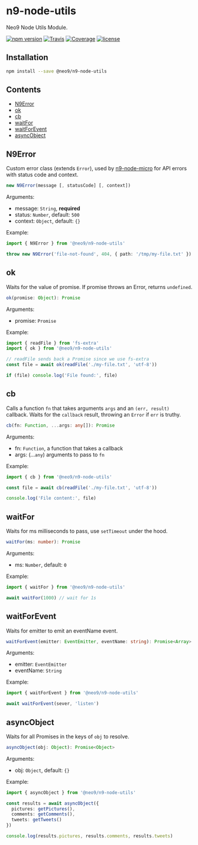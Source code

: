 # n9-node-utils

Neo9 Node Utils Module.

[![npm version](https://img.shields.io/npm/v/@neo9/n9-node-utils.svg)](https://www.npmjs.com/package/@neo9/n9-node-utils)
[![Travis](https://img.shields.io/travis/neo9/n9-node-utils/master.svg)](https://travis-ci.org/neo9/n9-node-utils)
[![Coverage](https://img.shields.io/codecov/c/github/neo9/n9-node-utils/master.svg)](https://codecov.io/gh/neo9/n9-node-utils)
[![license](https://img.shields.io/github/license/neo9/n9-node-utils.svg)](https://github.com/neo9/n9-node-utils/blob/master/LICENSE)

## Installation

```bash
npm install --save @neo9/n9-node-utils
```

## Contents

- [N9Error](#n9error)
- [ok](#ok)
- [cb](#cb)
- [waitFor](#waitfor)
- [waitForEvent](#waitforevent)
- [asyncObject](#asyncobject)

## N9Error

Custom error class (extends `Error`), used by [n9-node-micro](https://github.com/neo9/n9-node-micro) for API errors with status code and context.

```ts
new N9Error(message [, statusCode] [, context])
```

Arguments:

- message: `String`, **required**
- status: `Number`, default: `500`
- context: `Object`, default: `{}`

Example:

```ts
import { N9Error } from '@neo9/n9-node-utils'

throw new N9Error('file-not-found', 404, { path: '/tmp/my-file.txt' })
```


## ok

Waits for the value of promise. If promise throws an Error, returns `undefined`.

```ts
ok(promise: Object): Promise
```

Arguments:

- promise: `Promise`

Example:

```ts
import { readFile } from 'fs-extra'
import { ok } from '@neo9/n9-node-utils'

// readFile sends back a Promise since we use fs-extra
const file = await ok(readFile('./my-file.txt', 'utf-8'))

if (file) console.log('File found:', file)
```

## cb

Calls a function `fn` that takes arguments `args` and an `(err, result)` callback. Waits for the `callback` result, throwing an `Error` if `err` is truthy.

```ts
cb(fn: Function, ...args: any[]): Promise
```

Arguments:

- fn: `Function`, a function that takes a callback
- args: (...`any`) arguments to pass to `fn`

Example:

```ts
import { cb } from '@neo9/n9-node-utils'

const file = await cb(readFile('./my-file.txt', 'utf-8'))

console.log('File content:', file)
```

## waitFor

Waits for ms milliseconds to pass, use `setTimeout` under the hood.

```ts
waitFor(ms: number): Promise
```

Arguments:

- ms: `Number`, default: `0`

Example:

```ts
import { waitFor } from '@neo9/n9-node-utils'

await waitFor(1000) // wait for 1s
```

## waitForEvent

Waits for emitter to emit an eventName event.

```ts
waitForEvent(emitter: EventEmitter, eventName: string): Promise<Array>
```

Arguments:

- emitter: `EventEmitter`
- eventName: `String`

Example:

```ts
import { waitForEvent } from '@neo9/n9-node-utils'

await waitForEvent(sever, 'listen')
```

## asyncObject

Waits for all Promises in the keys of `obj` to resolve.

```ts
asyncObject(obj: Object): Promise<Object>
```

Arguments:

- obj: `Object`, default: `{}`

Example:

```ts
import { asyncObject } from '@neo9/n9-node-utils'

const results = await asyncObject({
  pictures: getPictures(),
  comments: getComments(),
  tweets: getTweets()
})

console.log(results.pictures, results.comments, results.tweets)
```
